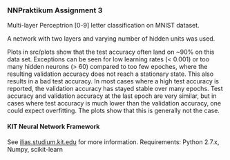### NNPraktikum Assignment 3
Multi-layer Perceptrion [0-9] letter classification on MNIST dataset.

A network with two layers and varying number of hidden units was used. 

Plots in src/plots show that the test accuracy often land on ~90% on this data set. Exceptions can be seen for low learning rates (< 0.001) or too many hidden neurons (> 60) compared to too few epoches, where the resulting validation accuracy does not reach a stationary state. This also results in a bad test accuracy. 
In most cases where a high test accuracy is reported, the validation accuracy has stayed stable over many epochs. 
Test accuracy and validation accuracy at the last epoch are very similar, but in cases where test accuracy is much lower than the validation accuracy, one could expect overfitting. The plots show that this is generally not the case.

#### KIT Neural Network Framework
See [ilias.studium.kit.edu](https://ilias.studium.kit.edu/goto_produktiv_crs_413999.html)
for more information.
Requirements: Python 2.7.x, Numpy, scikit-learn

